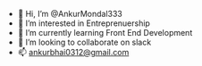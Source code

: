 - 👋 Hi, I’m @AnkurMondal333
- 👀 I’m interested in Entreprenuership
- 🌱 I’m currently learning Front End Development
- 💞️ I’m looking to collaborate on slack
- 📫 ankurbhai0312@gmail.com

<!---  
AnkurMondal333/AnkurMondal333 is a ✨ special ✨ repository because its `README.md` (this file) appears on your GitHub profile.
You can click the Preview link to take a look at your changes.
--->
